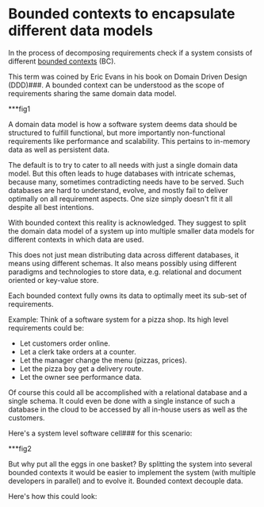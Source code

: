 # Bounded contexts to encapsulate different data models
In the process of decomposing requirements check if a system consists of different [bounded contexts](http://martinfowler.com/bliki/BoundedContext.html) (BC).

This term was coined by Eric Evans in his book on Domain Driven Design (DDD)###. A bounded context can be understood as the scope of requirements sharing the same domain data model.

***fig1

A domain data model is how a software system deems data should be structured to fulfill functional, but more importantly non-functional requirements like performance and scalability. This pertains to in-memory data as well as persistent data.

The default is to try to cater to all needs with just a single domain data model. But this often leads to huge databases with intricate schemas, because many, sometimes contradicting needs have to be served. Such databases are hard to understand, evolve, and mostly fail to deliver optimally on all requirement aspects. One size simply doesn't fit it all despite all best intentions.

With bounded context this reality is acknowledged. They suggest to split the domain data model of a system up into multiple smaller data models for different contexts in which data are used.

This does not just mean distributing data across different databases, it means using different schemas. It also means possibly using different paradigms and technologies to store data, e.g. relational and document oriented or key-value store.

Each bounded context fully owns its data to optimally meet its sub-set of requirements.

Example: Think of a software system for a pizza shop. Its high level requirements could be:

* Let customers order online.
* Let a clerk take orders at a counter.
* Let the manager change the menu (pizzas, prices).
* Let the pizza boy get a delivery route.
* Let the owner see performance data.

Of course this could all be accomplished with a relational database and a single schema. It could even be done with a single instance of such a database in the cloud to be accessed by all in-house users as well as the customers.

Here's a system level software cell### for this scenario:

***fig2

But why put all the eggs in one basket? By splitting the system into several bounded contexts it would be easier to implement the system (with multiple developers in parallel) and to evolve it. Bounded context decouple data.

Here's how this could look:










